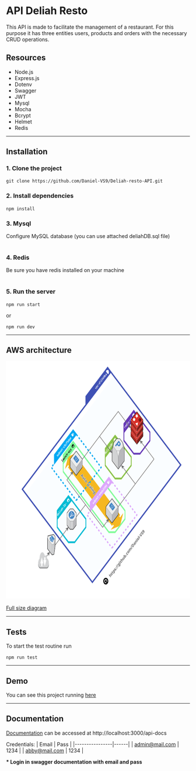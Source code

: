 # API Deliah Resto
This API is made to facilitate the management of a restaurant. For this purpose it has three entities users, products and orders with the necessary CRUD operations.

## Resources
- Node.js
- Express.js
- Dotenv
- Swagger
- JWT
- Mysql
- Mocha
- Bcrypt
- Helmet
- Redis

_____________________________________________________________________________

## Installation<br/>
### 1. Clone the project
```
git clone https://github.com/Daniel-VS9/Deliah-resto-API.git
```
### 2. Install dependencies
```
npm install
```

### 3. Mysql
Configure MySQL database (you can use attached deliahDB.sql file)<br/><br/>

### 4. Redis
Be sure you have redis installed on your machine  <br/><br/>

### 5. Run the server
```
npm run start
```
or
```
npm run dev
```

______________________________________________________________________________
## AWS architecture
<img src="images/awsArchitecture.png" alt="delilah api aws architecture" height="650"/>

[Full size diagram](images/awsArchitecture.png)

_____________________________________________________________________________
## Tests
To start the test routine run
```
npm run test
```

______________________________________________________________________________
## Demo
You can see this project running [here](https://www.delilahresto.ga/api-docs/)

______________________________________________________________________________

## Documentation 
[Documentation](http://localhost:3000/api-docs) can be accessed at http://localhost:3000/api-docs

Credentials:
| Email          | Pass |
|----------------|------|
| admin@mail.com | 1234 |
| abby@mail.com  | 1234 |

**\* Login in swagger documentation with email and pass**
